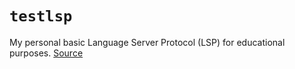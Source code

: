 # `testlsp`

My personal basic Language Server Protocol (LSP) for educational purposes. [Source](https://github.com/tjdevries/educationalsp)
